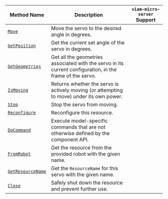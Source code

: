 <!-- prettier-ignore -->
| Method Name | Description | `viam-micro-server` Support |
| ----------- | ----------- | --------------------------- |
| [`Move`](/components/servo/#move) | Move the servo to the desired angle in degrees. | <p class="center-text"><i class="fas fa-check" title="yes"></i></p> |
| [`GetPosition`](/components/servo/#getposition) | Get the current set angle of the servo in degrees. | <p class="center-text"><i class="fas fa-check" title="yes"></i></p> |
| [`GetGeometries`](/components/servo/#getgeometries) | Get all the geometries associated with the servo in its current configuration, in the frame of the servo. | <p class="center-text"><i class="fas fa-times" title="no"></i></p> |
| [`IsMoving`](/components/servo/#ismoving) | Returns whether the servo is actively moving (or attempting to move) under its own power. | <p class="center-text"><i class="fas fa-times" title="no"></i></p> |
| [`Stop`](/components/servo/#stop) | Stop the servo from moving. | <p class="center-text"><i class="fas fa-check" title="yes"></i></p> |
| [`Reconfigure`](/components/servo/#reconfigure) | Reconfigure this resource. | <p class="center-text"><i class="fas fa-times" title="no"></i></p> |
| [`DoCommand`](/components/servo/#docommand) | Execute model-specific commands that are not otherwise defined by the component API. | <p class="center-text"><i class="fas fa-check" title="yes"></i></p> |
| [`FromRobot`](/components/servo/#fromrobot) | Get the resource from the provided robot with the given name. | <p class="center-text"><i class="fas fa-times" title="no"></i></p> |
| [`GetResourceName`](/components/servo/#getresourcename) | Get the `ResourceName` for this servo with the given name. | <p class="center-text"><i class="fas fa-times" title="no"></i></p> |
| [`Close`](/components/servo/#close) | Safely shut down the resource and prevent further use. | <p class="center-text"><i class="fas fa-times" title="no"></i></p> |
